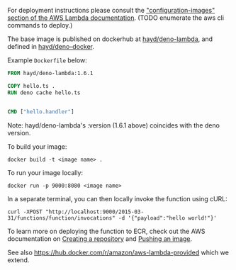 For deployment instructions please consult the
["configuration-images" section of the AWS Lambda documentation](https://docs.aws.amazon.com/lambda/latest/dg/configuration-images.html).
(TODO enumerate the aws cli commands to deploy.)

The base image is published on dockerhub at [hayd/deno-lambda](https://hub.docker.com/r/hayd/deno-lambda),
and defined in [hayd/deno-docker](https://github.com/hayd/deno-docker/tree/master/lambda).

Example `Dockerfile` below:

```Dockerfile
FROM hayd/deno-lambda:1.6.1

COPY hello.ts .
RUN deno cache hello.ts


CMD ["hello.handler"]
```
Note: hayd/deno-lambda's :version (1.6.1 above) coincides with the deno version.

To build your image:

    docker build -t <image name> .

To run your image locally:

    docker run -p 9000:8080 <image name>

In a separate terminal, you can then locally invoke the function using cURL:

    curl -XPOST "http://localhost:9000/2015-03-31/functions/function/invocations" -d '{"payload":"hello world!"}'

To learn more on deploying the function to ECR, check out the AWS documentation on
[Creating a repository](https://docs.aws.amazon.com/AmazonECR/latest/userguide/repository-create.html)
and
[Pushing an image](https://docs.aws.amazon.com/AmazonECR/latest/userguide/docker-push-ecr-image.html).

See also https://hub.docker.com/r/amazon/aws-lambda-provided which we extend.
